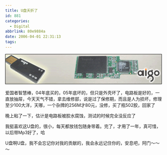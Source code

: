 ```yaml
---
title: U盘夭折了
id: 881
categories:
  - Digital
abbrlink: 80e9884a
date: 2006-04-01 22:31:13
tags:
---
```


![](/images/2006/04/01_2006-4-42762705_12726.gif)

爱国者智慧棒，04年底买的，05年底坏的，但只是外壳坏了，电路板是好的，一直放抽屉，今天天气不错，拿去维修部，说是过了保修期，而且是人为损坏，修理至少100大洋，天哪，一个杂牌的256M才80元，没修，买了瓶502胶，回家了

晚上粘了一下，估计是电路板被胶水腐蚀，测试的时候完全没反应了

我挺喜欢这U盘的，很小，每天都放钱包随身带着。完了，才用了一年，真可惜，以后带Mp3好了，哈

U盘啊U盘，我不会忘记你对我的贡献的，我会永远记住你的，安息吧，阿门～～～